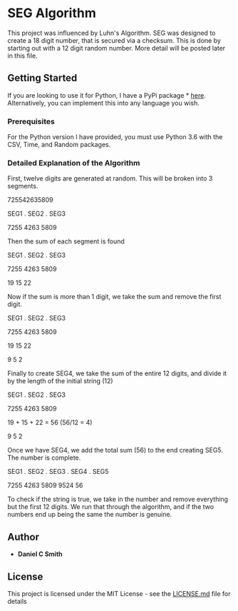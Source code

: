 # SEG Algorithm
This project was influenced by Luhn's Algorithm. SEG was designed to create a 18 digit number, that is secured via a checksum. This is done by starting out with a 12 digit random number. More detail will be posted later in this file. 

## Getting Started

If you are looking to use it for Python, I have a PyPi package * [here](www.danielsmith.co). Alternatively, you can implement  this into any language you wish. 

### Prerequisites

For the Python version I have provided, you must use Python 3.6 with the CSV, Time, and Random packages. 

### Detailed Explanation of the Algorithm

First, twelve digits are generated at random. This will be broken into 3 segments. 

725542635809

SEG1 . SEG2 . SEG3

7255   4263   5809

Then the sum of each segment is found

SEG1 . SEG2 . SEG3

7255   4263   5809

19     15     22

Now if the sum is more than 1 digit, we take the sum and remove the first digit. 

SEG1 . SEG2 . SEG3

7255   4263   5809

19     15     22

9      5      2

Finally to create SEG4, we take the sum of the entire 12 digits, and divide it by the length of the initial string (12)

SEG1 . SEG2 . SEG3

7255   4263   5809

19  +  15  +  22   =  56 (56/12 = 4)

9      5      2

Once we have SEG4, we add the total sum (56) to the end creating SEG5. The number is complete. 

SEG1 . SEG2 . SEG3 . SEG4 . SEG5

7255   4263   5809   9524    56

To check if the string is true, we take in the number and remove everything but the first 12 digits. We run that through the algorithm, and if the two numbers end up being the same the number is genuine. 

## Author

* **Daniel C Smith**

## License

This project is licensed under the MIT License - see the [LICENSE.md](LICENSE.md) file for details

